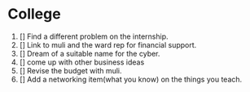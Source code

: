 # College
1. [] Find a different problem on the internship.
2. [] Link to muli and the ward rep for financial support.
3. [] Dream of a suitable name for the cyber.
4. [] come up with other business ideas
5. [] Revise the budget with muli.
6. [] Add a networking item(what you know) on the things you teach.


